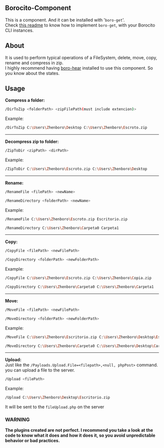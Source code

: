 ## Borocito-Component
This is a component. And it can be installed with '`boro-get`'.  
Check [this readme](https://github.com/Borocito/Components-for-Borocito/blob/main/boro-get/README.md) to know how to implement `boro-get`, with your Borocito CLI instances.  

## About
It is used to perform typical operations of a FileSystem, delete, move, copy, rename and compress in zip.  
I highly recommend having [boro-hear](https://github.com/Borocito/Components-for-Borocito/blob/main/boro-hear/README.md) installed to use this component. So you know about the states.

## Usage
**Compress a folder:**  
```sh
/DirToZip <folderPath> <zipFilePath(must include extencion)>  
```
Example:  
```sh
/DirToZip C:\Users\Zhenboro\Desktop C:\Users\Zhenboro\Escroto.zip  
```
---
**Decompress zip to folder:**  
```sh
/ZipToDir <zipPath> <dirPath>  
```
Example:  
```sh
/ZipToDir C:\Users\Zhenboro\Escroto.zip C:\Users\Zhenboro\Desktop  
```
---
**Rename:**  
```sh
/RenameFile <filePath> <newName>  
```
```sh
/RenameDirectory <folderPath> <newName>  
```
Example:  
```sh
/RenameFile C:\Users\Zhenboro\Escroto.zip Escritorio.zip  
```
```sh
/RenameDirectory C:\Users\Zhenboro\Carpeta0 Carpeta1  
```
---
**Copy:**  
```sh
/CopyFile <filePath> <newFilePath>  
```
```sh
/CopyDirectory <folderPath> <newFolderPath>  
```
Example:  
```sh
/CopyFile C:\Users\Zhenboro\Escroto.zip C:\Users\Zhenboro\Copia.zip  
```
```sh
/CopyDirectory C:\Users\Zhenboro\Carpeta0 C:\Users\Zhenboro\Carpeta1  
```
---
**Move:**  
```sh
/MoveFile <filePath> <newFilePath>  
```
```sh
/MoveDirectory <folderPath> <newFolderPath>  
```
Example:  
```sh
/MoveFile C:\Users\Zhenboro\Escritorio.zip C:\Users\Zhenboro\Desktop\Escritorio.zip
```
```sh
/MoveDirectory C:\Users\Zhenboro\Carpeta0 C:\Users\Zhenboro\Desktop\Carpeta0  
```
---
**Upload:**  
Just like the `/Payloads.Upload.File=<filepath>,<null, phpPost>` command. you can upload a file to the server.  
```sh
/Upload <filePath> 
```
Example:  
```sh
/Upload C:\Users\Zhenboro\Desktop\Escritorio.zip 
```
It will be sent to the `fileUpload.php` on the server  

### WARNING
**The plugins created are not perfect. I recommend you take a look at the code to know what it does and how it does it, so you avoid unpredictable behavior or bad practices.**